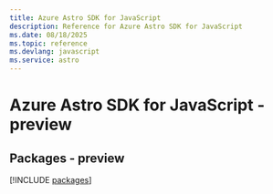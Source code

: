 ```yaml
---
title: Azure Astro SDK for JavaScript
description: Reference for Azure Astro SDK for JavaScript
ms.date: 08/18/2025
ms.topic: reference
ms.devlang: javascript
ms.service: astro
---
```

# Azure Astro SDK for JavaScript - preview
## Packages - preview
[!INCLUDE [packages](astro-index.md)]